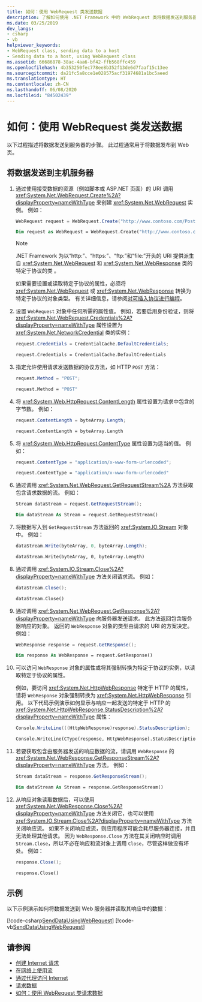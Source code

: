 ```yaml
---
title: 如何：使用 WebRequest 类发送数据
description: 了解如何使用 .NET Framework 中的 WebRequest 类将数据发送到服务器。 此过程通常用于将数据发布到网页。
ms.date: 03/25/2019
dev_langs:
- csharp
- vb
helpviewer_keywords:
- WebRequest class, sending data to a host
- Sending data to a host, using WebRequest class
ms.assetid: 66686878-38ac-4aa6-bf42-ffb568ffc459
ms.openlocfilehash: 4b353250fec778ee8b352f13de6d7faaf15c13ee
ms.sourcegitcommit: da21fc5a8cce1e028575acf31974681a1bc5aeed
ms.translationtype: HT
ms.contentlocale: zh-CN
ms.lasthandoff: 06/08/2020
ms.locfileid: "84502439"
---
```

# <a name="how-to-send-data-by-using-the-webrequest-class"></a>如何：使用 WebRequest 类发送数据

以下过程描述将数据发送到服务器的步骤。 此过程通常用于将数据发布到 Web 页。

## <a name="to-send-data-to-a-host-server"></a>将数据发送到主机服务器

1. 通过使用接受数据的资源（例如脚本或 ASP.NET 页面）的 URI 调用 <xref:System.Net.WebRequest.Create%2A?displayProperty=nameWithType> 来创建 <xref:System.Net.WebRequest> 实例。 例如：

    ```csharp
    WebRequest request = WebRequest.Create("http://www.contoso.com/PostAccepter.aspx");
    ```

    ```vb
    Dim request as WebRequest = WebRequest.Create("http://www.contoso.com/PostAccepter.aspx")
    ```

    > [!NOTE]
    > .NET Framework 为以“http:”、“https:”、“ftp:”和“file:”开头的 URI 提供派生自 <xref:System.Net.WebRequest> 和 <xref:System.Net.WebResponse> 类的特定于协议的类   。

    如果需要设置或读取特定于协议的属性，必须将 <xref:System.Net.WebRequest> 或 <xref:System.Net.WebResponse> 转换为特定于协议的对象类型。 有关详细信息，请参阅[对可插入协议进行编程](programming-pluggable-protocols.md)。

2. 设置 `WebRequest` 对象中任何所需的属性值。 例如，若要启用身份验证，则将 <xref:System.Net.WebRequest.Credentials%2A?displayProperty=nameWithType> 属性设置为 <xref:System.Net.NetworkCredential> 类的实例：

    ```csharp
    request.Credentials = CredentialCache.DefaultCredentials;
    ```

    ```vb
    request.Credentials = CredentialCache.DefaultCredentials
    ```

3. 指定允许使用请求发送数据的协议方法，如 HTTP `POST` 方法：

    ```csharp
    request.Method = "POST";
    ```

    ```vb
    request.Method = "POST"
    ```

4. 将 <xref:System.Web.HttpRequest.ContentLength> 属性设置为请求中包含的字节数。 例如：

    ```csharp
    request.ContentLength = byteArray.Length;
    ```

    ```vb
    request.ContentLength = byteArray.Length
    ```

5. 将 <xref:System.Web.HttpRequest.ContentType> 属性设置为适当的值。 例如：

    ```csharp
    request.ContentType = "application/x-www-form-urlencoded";
    ```

    ```vb
    request.ContentType = "application/x-www-form-urlencoded"
    ```

6. 通过调用 <xref:System.Net.WebRequest.GetRequestStream%2A> 方法获取包含请求数据的流。 例如：

    ```csharp
    Stream dataStream = request.GetRequestStream();
    ```

    ```vb
    Dim dataStream As Stream = request.GetRequestStream()
    ```

7. 将数据写入到 `GetRequestStream` 方法返回的 <xref:System.IO.Stream> 对象中。 例如：

    ```csharp
    dataStream.Write(byteArray, 0, byteArray.Length);
    ```

    ```vb
    dataStream.Write(byteArray, 0, byteArray.Length)
    ```

8. 通过调用 <xref:System.IO.Stream.Close%2A?displayProperty=nameWithType> 方法关闭请求流。 例如：

    ```csharp
    dataStream.Close();
    ```

    ```vb
    dataStream.Close()
    ```

9. 通过调用 <xref:System.Net.WebRequest.GetResponse%2A?displayProperty=nameWithType> 向服务器发送请求。 此方法返回包含服务器响应的对象。 返回的 `WebResponse` 对象的类型由请求的 URI 的方案决定。 例如：

    ```csharp
    WebResponse response = request.GetResponse();
    ```

    ```vb
    Dim response As WebResponse = request.GetResponse()
    ```

10. 可以访问 `WebResponse` 对象的属性或将其强制转换为特定于协议的实例，以读取特定于协议的属性。

    例如，要访问 <xref:System.Net.HttpWebResponse> 特定于 HTTP 的属性，请将 `WebResponse` 对象强制转换为 <xref:System.Net.HttpWebResponse> 引用。 以下代码示例演示如何显示与响应一起发送的特定于 HTTP 的 <xref:System.Net.HttpWebResponse.StatusDescription%2A?displayProperty=nameWithType> 属性：

    ```csharp
    Console.WriteLine(((HttpWebResponse)response).StatusDescription);
    ```

    ```vb
    Console.WriteLine(CType(response, HttpWebResponse).StatusDescription)
    ```

11. 若要获取包含由服务器发送的响应数据的流，请调用 `WebResponse` 的 <xref:System.Net.WebResponse.GetResponseStream%2A?displayProperty=nameWithType> 方法。 例如：

    ```csharp
    Stream dataStream = response.GetResponseStream();
    ```

    ```vb
    Dim dataStream As Stream = response.GetResponseStream()
    ```

12. 从响应对象读取数据后，可以使用 <xref:System.Net.WebResponse.Close%2A?displayProperty=nameWithType> 方法关闭它，也可以使用 <xref:System.IO.Stream.Close%2A?displayProperty=nameWithType> 方法关闭响应流。 如果不关闭响应或流，则应用程序可能会耗尽服务器连接，并且无法处理其他请求。 因为 `WebResponse.Close` 方法在其关闭响应时调用 `Stream.Close`，所以不必在响应和流对象上调用 `Close`，尽管这样做没有坏处。 例如：

    ```csharp
    response.Close();
    ```

    ```vb
    response.Close()
    ```

## <a name="example"></a>示例

以下示例演示如何将数据发送到 Web 服务器并读取其响应中的数据：

[!code-csharp[SendDataUsingWebRequest](../../../samples/snippets/csharp/VS_Snippets_Network/SendDataUsingWebRequest/cs/WebRequestPostExample.cs)]
[!code-vb[SendDataUsingWebRequest](../../../samples/snippets/visualbasic/VS_Snippets_Network/SendDataUsingWebRequest/vb/WebRequestPostExample.vb)]

## <a name="see-also"></a>请参阅

- [创建 Internet 请求](creating-internet-requests.md)
- [在网络上使用流](using-streams-on-the-network.md)
- [通过代理访问 Internet](accessing-the-internet-through-a-proxy.md)
- [请求数据](requesting-data.md)
- [如何：使用 WebRequest 类请求数据](how-to-request-data-using-the-webrequest-class.md)
